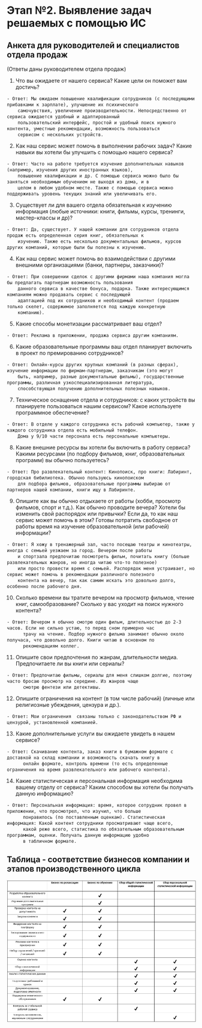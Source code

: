 # Этап №2. Выявление задач решаемых с помощью ИС

## Анкета для руководителей и специалистов отдела продаж
(Ответы даны руководителем отдела продаж)
  1. Что вы ожидаете от нашего сервиса? Какие цели он поможет вам достичь?
    
    - Ответ: Мы ожидаем повышение квалификации сотрудников (с последующими прибавками к зарплате), улучшение их психического 
        самочувствия, увеличение производительности. Непосредственно от сервиса ожидается удобный и адаптированный 
        пользовательский интерфейс, простой и удобный поиск нужного контента, уместные рекомендации, возможность пользоваться 
        сервисом с нескольких устройств.
  
  2. Как наш сервис может помочь в выполнении рабочих задач? Какие навыки вы хотели бы улучшить с помощью нашего сервиса?
    
    - Ответ: Часто на работе требуется изучение дополнительных навыков (например, изучения других иностранных языков), 
        повышение квалификации и др. С помощью сервиса можно было бы заняться необходимым обучением не выходя из дома, и в 
        целом в любом удобном месте. Также с помощью сервиса можно поддерживать уровень текущих знаний или увеличивать его.
  
  3. Существует ли для вашего отдела обязательная к изучению информация (любые источники: книги, фильмы, курсы, тренинги, мастер-классы и др)?
    
    - Ответ: Да, существует. У нашей компании для сотрудников отдела продаж есть определенная серия книг, обязательных к 
        изучению. Также есть несколько документальных фильмов, курсов других компаний, которые были бы полезны к изучению.
  
  4. Как наш сервис может помочь во взаимодействии с другими внешними организациями (банки, партнеры, заказчики)?
    
    - Ответ: При совершении сделок с другими фирмами наша компания могла бы предлагать партнерам возможность пользования 
        данного сервиса в качестве бонуса, подарка. Также интересующимся компаниям можно продавать сервис с последующей 
        адаптацией под их сотрудников и необходимый контент (продаем только скелет, содержимое заполняется под каждую конкретную 
        компанию).
        
  5. Какие способы монетизации рассматривает ваш отдел? 

    - Ответ: Реклама в приложении, продажа сервиса другим компаниям.
  
  6. Какие образовательные программы ваш отдел планирует включить в проект по премированию сотрудников?
 
    - Ответ: Онлайн-курсы других крупных компаний (в разных сферах), изучение информации по фирмам-партнерам, заказчикам (это могут 
        быть, например, разные документальные фильмы), государственные программы, различная узкоспециализированная литература,
        способствующая получению дополнительных полезных навыков.
  
  7. Техническое оснащение отдела и сотрудников: с каких устройств вы планируете пользоваться нашим сервисом? Какое используете программное обеспечение?
 
    - Ответ: В отделе у каждого сотрудника есть рабочий компьютер, также у каждого сотрудника отдела есть мобильный телефон. 
        Дома у 9/10 части персонала есть персональные компьютеры.
  
  8. Какие внешние ресурсы вы хотели бы включить в работу сервиса? Какими ресурсами (по подбору фильмов, книг, образовательных программ) вы обычно пользуетесь?
 
    - Ответ: Про развлекательный контент: Кинопоиск, про книги: Лабиринт, городская бибилиотека. Обычно пользуюсь кинопоиском 
        для подбора фильмов, образовательные программы выбираю от партнеров нашей компании, книги ищу в Лабиринте.
  
  9. Опишите как вы обычно отдыхаете от работы (хобби, просмотр фильмов, спорт и т.д.). Как обычно проводите вечера? Хотели бы изменить свой распорядок или привычки? 
Если да, то как наш сервис может помочь в этом? Готовы потратить свободное от работы время на изучение образовательной (или рабочей) информации?
 
    - Ответ: Я хожу в тренажерный зал, часто посещаю театры и кинотеатры, иногда с семьей уезжаем за город. Вечером после работы 
        и спортзала предпочитаю посмотреть фильм, почитать книгу (больше развлекательных жанров, но иногда читаю что-то полезное) 
        или просто провести время с семьей. Распорядок меня устраивает, но сервис может помочь в рекомендации различного полезного 
        контента на вечер, так как самим искать это довольно долго, особенно после рабочего дня.
  
  10. Сколько времени вы тратите вечером на просмотр фильмов, чтение книг, самообразование? Сколько у вас уходит на поиск нужного контента?
 
    - Ответ: Вечером я обычно смотрю один фильм, длительностью до 2-3 часов. Если не сильно устаю, то перед сном примерно час 
          трачу на чтение. Подбор нужного фильма занимает обычно около получаса, что довольно долго. Книги читаю в основном по 
          рекомендациям коллег.
  
  11. Опишите свои предпочтения по жанрам, длительности медиа. Предпочитаете ли вы книги или сериалы?
 
    - Ответ: Предпочитаю фильмы, сериалы для меня слишком долгие, поэтому часто бросаю просмотр на середине. Из жанров чаще 
          смотрю фентези или детективы.
  
  12. Опишите ограничения на контент (в том числе рабочий) (личные или религиозные убеждения, цензура и др.).
 
    - Ответ: Мои ограничения  связаны только с законодательством РФ и цензурой, установленной компанией.
  
  13. Какие дополнительные услуги вы ожидаете увидеть в нашем сервисе?
 
    - Ответ: Скачивание контента, заказ книги в бумажном формате с доставкой на склад компании и возможность скачать книгу в 
          онлайн формате, контроль времени (то есть определенные ограничения на время развлекательного или рабочего контента).
  
  14. Какие статистическая и персональная информация необходима вашему отделу от сервиса? Каким способом вы хотели бы получать данную информацию?
 
    - Ответ: Персональная информация: время, которое сотрудник провел в приложении, что просмотрел, что изучил, что больше 
          понравилось (по поставленным оценкам). Статистическая информация: Какой контент сотрудники просматривают чаще всего, 
          какой реже всего, статистика по обязательным образовательным программам, оценки. Получать данную информацию удобно 
          в табличном формате.


## Таблица - соответствие бизнесов компании и этапов производственного цикла

![Таблица бизнесы и этапы производства](https://github.com/Miss-Believer/isd_project/raw/main/Таблица.png)
